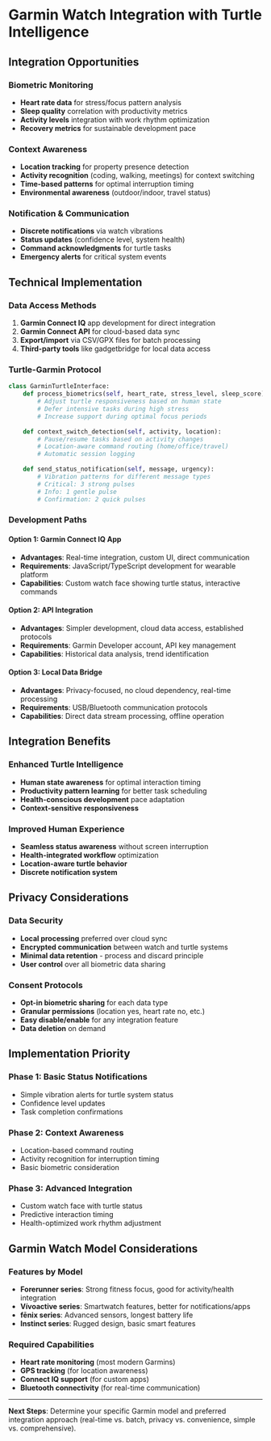 # Garmin Watch Integration with Turtle Intelligence

## Integration Opportunities

### **Biometric Monitoring**
- **Heart rate data** for stress/focus pattern analysis
- **Sleep quality** correlation with productivity metrics
- **Activity levels** integration with work rhythm optimization
- **Recovery metrics** for sustainable development pace

### **Context Awareness**
- **Location tracking** for property presence detection
- **Activity recognition** (coding, walking, meetings) for context switching
- **Time-based patterns** for optimal interruption timing
- **Environmental awareness** (outdoor/indoor, travel status)

### **Notification & Communication**
- **Discrete notifications** via watch vibrations
- **Status updates** (confidence level, system health)
- **Command acknowledgments** for turtle tasks
- **Emergency alerts** for critical system events

## Technical Implementation

### **Data Access Methods**
1. **Garmin Connect IQ** app development for direct integration
2. **Garmin Connect API** for cloud-based data sync  
3. **Export/import** via CSV/GPX files for batch processing
4. **Third-party tools** like gadgetbridge for local data access

### **Turtle-Garmin Protocol**
```python
class GarminTurtleInterface:
    def process_biometrics(self, heart_rate, stress_level, sleep_score):
        # Adjust turtle responsiveness based on human state
        # Defer intensive tasks during high stress
        # Increase support during optimal focus periods
        
    def context_switch_detection(self, activity, location):
        # Pause/resume tasks based on activity changes
        # Location-aware command routing (home/office/travel)
        # Automatic session logging
        
    def send_status_notification(self, message, urgency):
        # Vibration patterns for different message types
        # Critical: 3 strong pulses
        # Info: 1 gentle pulse
        # Confirmation: 2 quick pulses
```

### **Development Paths**

#### **Option 1: Garmin Connect IQ App**
- **Advantages**: Real-time integration, custom UI, direct communication
- **Requirements**: JavaScript/TypeScript development for wearable platform
- **Capabilities**: Custom watch face showing turtle status, interactive commands

#### **Option 2: API Integration**
- **Advantages**: Simpler development, cloud data access, established protocols
- **Requirements**: Garmin Developer account, API key management
- **Capabilities**: Historical data analysis, trend identification

#### **Option 3: Local Data Bridge**
- **Advantages**: Privacy-focused, no cloud dependency, real-time processing
- **Requirements**: USB/Bluetooth communication protocols
- **Capabilities**: Direct data stream processing, offline operation

## Integration Benefits

### **Enhanced Turtle Intelligence**
- **Human state awareness** for optimal interaction timing
- **Productivity pattern learning** for better task scheduling
- **Health-conscious development** pace adaptation
- **Context-sensitive responsiveness**

### **Improved Human Experience**
- **Seamless status awareness** without screen interruption
- **Health-integrated workflow** optimization
- **Location-aware turtle behavior**
- **Discrete notification system**

## Privacy Considerations

### **Data Security**
- **Local processing** preferred over cloud sync
- **Encrypted communication** between watch and turtle systems
- **Minimal data retention** - process and discard principle
- **User control** over all biometric data sharing

### **Consent Protocols**
- **Opt-in biometric sharing** for each data type
- **Granular permissions** (location yes, heart rate no, etc.)
- **Easy disable/enable** for any integration feature
- **Data deletion** on demand

## Implementation Priority

### **Phase 1: Basic Status Notifications**
- Simple vibration alerts for turtle system status
- Confidence level updates
- Task completion confirmations

### **Phase 2: Context Awareness**
- Location-based command routing
- Activity recognition for interruption timing
- Basic biometric consideration

### **Phase 3: Advanced Integration**
- Custom watch face with turtle status
- Predictive interaction timing
- Health-optimized work rhythm adjustment

## Garmin Watch Model Considerations

### **Features by Model**
- **Forerunner series**: Strong fitness focus, good for activity/health integration
- **Vívoactive series**: Smartwatch features, better for notifications/apps
- **fēnix series**: Advanced sensors, longest battery life
- **Instinct series**: Rugged design, basic smart features

### **Required Capabilities**
- **Heart rate monitoring** (most modern Garmins)
- **GPS tracking** (for location awareness)
- **Connect IQ support** (for custom apps)
- **Bluetooth connectivity** (for real-time communication)

---

**Next Steps**: Determine your specific Garmin model and preferred integration approach (real-time vs. batch, privacy vs. convenience, simple vs. comprehensive).